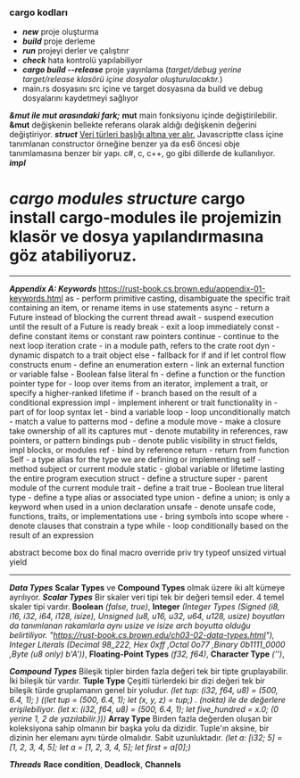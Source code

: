 <!-- # Başlık 1
## Başlık 2
### Başlık 3
*italik*
**kalın**
***kalın ve italik***
- madde 1
- madde 2
  1. madde 1
  2. madde 2
[örnek metin](https://www.markdownguide.org/)
`kod`
ünlem ile başlamalı [Alternatif Metin](https://chatgpt.com/c/6729a56a-2b30-800d-aff2-571c779f44f4) 

-->

### cargo kodları
- ***new*** proje oluşturma
- ***build*** proje derleme
- ***run*** projeyi derler ve çalıştırır
- ***check*** hata kontrolü yapılabiliyor
- ***cargo build --release*** proje yayınlama (*target/debug yerine target/release klasörü içine dosyalar oluşturulacaktır.*)
- main.rs dosyasını src içine ve target dosyasına da build ve debug dosyalarını kaydetmeyi sağlıyor


***&mut ile mut arasındaki fark;*** **mut** main fonksiyonu içinde değiştirilebilir. **&mut** değişkenin bellekte referans olarak aldığı değişkenin değerini değiştiriyor.
***struct*** <u>Veri türleri başlığı altına yer alır.</u> Javascriptte class içine tanımlanan constructor örneğine benzer ya da es6 öncesi obje tanımlamasına benzer bir yapı. c#, c, c++, go gibi dillerde de kullanılıyor. 
***impl*** 

***cargo modules structure*** **cargo install cargo-modules** ile projemizin klasör ve dosya yapılandırmasına göz atabiliyoruz.
=======
---

***Appendix A: Keywords***
https://rust-book.cs.brown.edu/appendix-01-keywords.html
as - perform primitive casting, disambiguate the specific trait containing an item, or rename items in use statements
async - return a Future instead of blocking the current thread
await - suspend execution until the result of a Future is ready
break - exit a loop immediately
const - define constant items or constant raw pointers
continue - continue to the next loop iteration
crate - in a module path, refers to the crate root
dyn - dynamic dispatch to a trait object
else - fallback for if and if let control flow constructs
enum - define an enumeration
extern - link an external function or variable
false - Boolean false literal
fn - define a function or the function pointer type
for - loop over items from an iterator, implement a trait, or specify a higher-ranked lifetime
if - branch based on the result of a conditional expression
impl - implement inherent or trait functionality
in - part of for loop syntax
let - bind a variable
loop - loop unconditionally
match - match a value to patterns
mod - define a module
move - make a closure take ownership of all its captures
mut - denote mutability in references, raw pointers, or pattern bindings
pub - denote public visibility in struct fields, impl blocks, or modules
ref - bind by reference
return - return from function
Self - a type alias for the type we are defining or implementing
self - method subject or current module
static - global variable or lifetime lasting the entire program execution
struct - define a structure
super - parent module of the current module
trait - define a trait
true - Boolean true literal
type - define a type alias or associated type
union - define a union; is only a keyword when used in a union declaration
unsafe - denote unsafe code, functions, traits, or implementations
use - bring symbols into scope
where - denote clauses that constrain a type
while - loop conditionally based on the result of an expression

abstract
become
box
do
final
macro
override
priv
try
typeof
unsized
virtual
yield

---

***Data Types*** **Scalar Types** ve **Compound Types** olmak üzere iki alt kümeye ayrılıyor.
***Scalar Types*** Bir skaler veri tipi tek bir değeri temsil eder. 4 temel skaler tipi vardır. 
**Boolean** *(false, true)*, 
**Integer** *(*Integer Types* (Signed (i8, i16, i32, i64, i128, isize), Unsigned (u8, u16, u32, u64, u128, usize) boyutları da tanımlanan rakamlarla aynı usize ve isize arch boyutta olduğu belirtiliyor. "https://rust-book.cs.brown.edu/ch03-02-data-types.html"), *Integer Literals* (Decimal	98_222, Hex	0xff ,Octal	0o77 ,Binary	0b1111_0000 ,Byte (u8 only)	b'A'))*, 
**Floating-Point Types** *(f32, f64)*, 
**Character Type** *('')*,

***Compound Types*** Bileşik tipler birden fazla değeri tek bir tipte gruplayabilir. İki bileşik tür vardır.
**Tuple Type** Çeşitli türlerdeki bir dizi değeri tek bir bileşik türde gruplamanın genel bir yoludur. *(let tup: (i32, f64, u8) = (500, 6.4, 1); ) ((let tup = (500, 6.4, 1); let (x, y, z) = tup;) . (nokta) ile de değerlere erişilebiliyor. (let x: (i32, f64, u8) = (500, 6.4, 1); let five_hundred = x.0; (0 yerine 1, 2 de yazılabilir.)))*
**Array Type** Birden fazla değerden oluşan bir koleksiyona sahip olmanın bir başka yolu da dizidir. Tuple'ın aksine, bir dizinin her elemanı aynı türde olmalıdır. Sabit uzunluktadır. *(let a: [i32; 5] = [1, 2, 3, 4, 5]; let a = [1, 2, 3, 4, 5]; let first = a[0];)*

***Threads*** **Race condition**, **Deadlock**, **Channels**